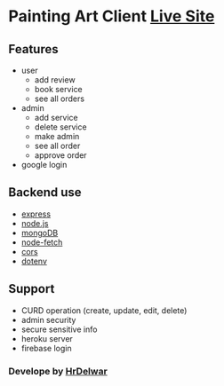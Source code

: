 # Painting Art Client [Live Site](https://hr-painting-art.netlify.app/)

## Features

* user
  * add review
  * book service
  * see all orders
* admin
  * add service
  * delete service
  * make admin
  * see all order
  * approve order
* google login
  

## Backend use
* [express](https://expressjs.com/)
* [node.js](https://nodejs.org/)
* [mongoDB](https://www.mongodb.com)
* [node-fetch](https://www.npmjs.com/package/node-fetch)
* [cors](https://www.npmjs.com/package/cors)
* [dotenv](https://github.com/motdotla/dotenv#readme)

## Support
* CURD operation (create, update, edit, delete)
* admin security
* secure sensitive info
* heroku server
* firebase login

### Develope by [HrDelwar](https://www.linkedin.com/in/hr-delwar-825586203/)